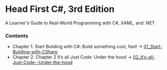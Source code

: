 # Head First C#, 3rd Edition
A Learner's Guide to Real-World Programming with C#, XAML, and .NET 

### Contents
 
- Chapter 1. Start Building with C#: Build something cool, fast! → [01_Start-Building-with-CSharp](https://github.com/kdchk/booksRead/tree/master/Andrew-Stellman-Head-First-CSharp/01_Start-Building-with-CSharp)
- Chapter 2. Chapter 2 It’s all Just Code: Under the hood → [02_It’s-all-Just-Code--Under-the-hood](https://github.com/kdchk/booksRead-n-Code/tree/master/Andrew-Stellman-Head-First-CSharp/02_It%E2%80%99s-all-Just-Code--Under-the-hood)